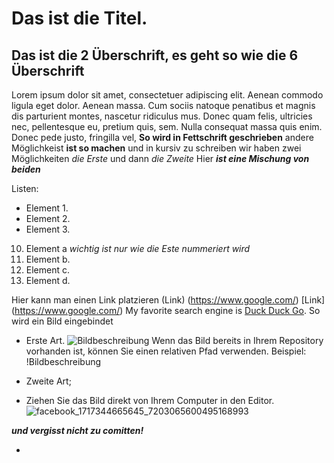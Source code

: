# Das ist die Titel.

## Das ist die 2 Überschrift, es geht so wie die 6 Überschrift ######

Lorem ipsum dolor sit amet, consectetuer adipiscing elit. Aenean commodo ligula eget dolor. Aenean massa. Cum sociis natoque penatibus et magnis dis parturient montes, 
nascetur ridiculus mus. Donec quam felis, ultricies nec, pellentesque eu,
pretium quis, sem. Nulla consequat massa quis enim. Donec pede justo, fringilla vel,
**So wird in Fettschrift geschrieben** andere Möglichkeist __ist so machen__
und in kursiv zu schreiben wir haben zwei Möglichkeiten _die Erste_ und dann *die Zweite* 
Hier ***ist eine Mischung von beiden***

Listen:
- Element 1.
- Element 2.
- Element 3.

 10. Element a _wichtig ist nur wie die Este nummeriert wird_
 2. Element b.
 3. Element c.
 2. Element d.

  Hier kann man einen Link platzieren
  (Link) (https://www.google.com/)
  [Link] (https://www.google.com/)
My favorite search engine is [Duck Duck Go](https://duckduckgo.com).
  So wird ein Bild eingebindet
  - Erste Art.
   ![Bildbeschreibung](https://cdn.rawgit.com/)
Wenn das Bild bereits in Ihrem Repository vorhanden ist, können Sie einen relativen Pfad verwenden.
Beispiel: !Bildbeschreibung
   - Zweite Art;

   - Ziehen Sie das Bild direkt von Ihrem Computer in den Editor.
![facebook_1717344665645_7203065600495168993](https://github.com/Dazy80/Urlaub/assets/77230788/bde2f080-9007-48f5-8b26-9ec6c77cc13c)

***und vergisst nicht zu comitten!***

   - 
   
